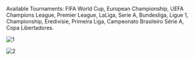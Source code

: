 Available Tournaments: 
FIFA World Cup,
European Championship,
UEFA Champions League,
Premier League,
LaLiga,
Serie A,
Bundesliga,
Ligue 1,
Championship,
Eredivisie,
Primeira Liga,
Campeonato Brasileiro Série A,
Copa Libertadores.

![1](https://github.com/user-attachments/assets/c82aa8e0-0a4e-4be0-89d1-f4bbcd15c044)

![2](https://github.com/user-attachments/assets/0ce4b414-ca99-4e52-b981-88442d45fe19)
